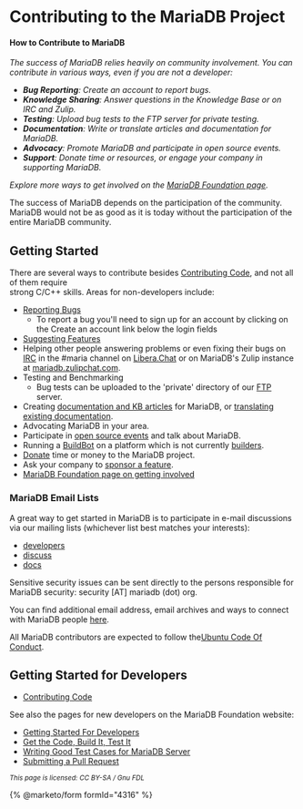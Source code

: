 # Contributing to the MariaDB Project

#### How to Contribute to MariaDB

_The success of MariaDB relies heavily on community involvement. You can contribute in various ways, even if you are not a developer:_

* _**Bug Reporting**: Create an account to report bugs._
* _**Knowledge Sharing**: Answer questions in the Knowledge Base or on IRC and Zulip._
* _**Testing**: Upload bug tests to the FTP server for private testing._
* _**Documentation**: Write or translate articles and documentation for MariaDB._
* _**Advocacy**: Promote MariaDB and participate in open source events._
* _**Support**: Donate time or resources, or engage your company in supporting MariaDB._

_Explore more ways to get involved on the_ [_MariaDB Foundation page_](https://mariadb.org/get-involved/)_._

The success of MariaDB  depends on the participation of the community. MariaDB would not be as good as it is today without the participation of the entire MariaDB community.

## Getting Started

There are several ways to contribute besides [Contributing Code](contributing-code.md), and not all of them require\
strong C/C++ skills. Areas for non-developers include:

* [Reporting Bugs](../community/bug-tracking/reporting-bugs.md)
  * To report a bug you'll need to sign up for an account by clicking on the Create an account link below the login fields
* [Suggesting Features](../../development-articles/general-info/tools/jira.md)
* Helping other people answering problems or even fixing their bugs on [IRC](https://github.com/mariadb-corporation/docs-server/blob/test/kb/en/irc/README.md) in the #maria channel on [Libera.Chat](https://github.com/mariadb-corporation/docs-server/blob/test/kb/en/irc/README.md) or on MariaDB's Zulip instance at [mariadb.zulipchat.com](https://mariadb.zulipchat.com).
* Testing and Benchmarking
  * Bug tests can be uploaded to the 'private' directory of our [FTP](https://github.com/mariadb-corporation/docs-server/blob/test/kb/en/ftp/README.md) server.
* Creating [documentation and KB articles](https://mariadb.com/kb/en/meta/writing-and-editing-knowledge-base-articles) for MariaDB, or [translating existing documentation](https://mariadb.com/kb/en/translation-howto/).
* Advocating MariaDB in your area.
* Participate in [open source events](https://mariadb.org/events/) and talk about MariaDB.
* Running a [BuildBot](../../development-articles/general-info/tools/buildbot/) on a platform which is not currently [builders](https://buildbot.mariadb.org/#/builders).
* [Donate](https://mariadb.org/donate/) time or money to the MariaDB project.
* Ask your company to [sponsor a feature](sponsoring-the-mariadb-project.md).
* [MariaDB Foundation page on getting involved](https://mariadb.org/get-involved/)

### MariaDB Email Lists

A great way to get started in MariaDB is to participate in e-mail discussions\
via our mailing lists (whichever list best matches your interests):

* [developers](https://lists.mariadb.org/postorius/lists/developers.lists.mariadb.org/)
* [discuss](https://lists.mariadb.org/postorius/lists/discuss.lists.mariadb.org)
* [docs](https://lists.mariadb.org/postorius/lists/docs.lists.mariadb.org)

Sensitive security issues can be sent directly to the persons responsible for MariaDB security: security \[AT] mariadb (dot) org.

You can find additional email address, email archives and ways to connect with MariaDB people [here](https://github.com/mariadb-corporation/docs-server/blob/test/general-resources/community/contributing-participating/broken-reference/README.md).

All MariaDB contributors are expected to follow the[Ubuntu Code Of Conduct](https://www.ubuntu.com/community/conduct).

## Getting Started for Developers

* [Contributing Code](contributing-code.md)

See also the pages for new developers on the MariaDB Foundation website:

* [Getting Started For Developers](https://mariadb.org/get-involved/getting-started-for-developers/)
* [Get the Code, Build It, Test It](https://mariadb.org/get-involved/getting-started-for-developers/get-code-build-test/)
* [Writing Good Test Cases for MariaDB Server](https://mariadb.org/get-involved/getting-started-for-developers/writing-good-test-cases-mariadb-server/)
* [Submitting a Pull Request](https://mariadb.org/get-involved/getting-started-for-developers/submitting-pull-request/)

<sub>_This page is licensed: CC BY-SA / Gnu FDL_</sub>

{% @marketo/form formId="4316" %}
